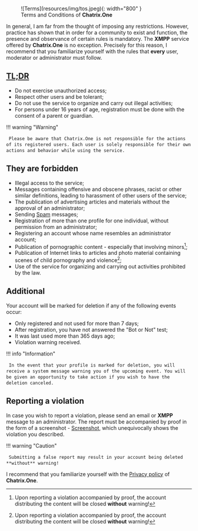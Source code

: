<figure markdown>
   ![Terms](resources/img/tos.jpeg){: width="800" }
   <figcaption>Terms and Conditions of <b>Chatrix.One</b></figcaption>
</figure>

In general, I am far from the thought of imposing any restrictions. However, practice has shown that in order for a community to exist and function, the presence and observance of certain rules is mandatory. The **XMPP** service offered by **Chatrix.One** is no exception. Precisely for this reason, I recommend that you familiarize yourself with the rules that **every** user, moderator or administrator must follow.

## [TL;DR](https://bg.wikipedia.org/wiki/TL;DR)

- Do not exercise unauthorized access;
- Respect other users and be tolerant;
- Do not use the service to organize and carry out illegal activities;
- For persons under 16 years of age, registration must be done with the consent of a parent or guardian.

!!! warning "Warning"

     Please be aware that Chatrix.One is not responsible for the actions of its registered users. Each user is solely responsible for their own actions and behavior while using the service.

## They are forbidden

- Illegal access to the service;
- Messages containing offensive and obscene phrases, racist or other similar definitions, leading to harassment of other users of the service;
- The publication of advertising articles and materials without the approval of an administrator;
- Sending [Spam](https://en.wikipedia.org/wiki/Spam) messages;
- Registration of more than one profile for one individual, without permission from an administrator;
- Registering an account whose name resembles an administrator account;
- Publication of pornographic content - especially that involving minors[^1];
- Publication of Internet links to articles and photo material containing scenes of child pornography and violence[^1];
- Use of the service for organizing and carrying out activities prohibited by the law.

## Additional

Your account will be marked for deletion if any of the following events occur:

- Only registered and not used for more than 7 days;
- After registration, you have not answered the "Bot or Not" test;
- It was last used more than 365 days ago;
- Violation warning received.

!!! info "Information"

     In the event that your profile is marked for deletion, you will receive a system message warning you of the upcoming event. You will be given an opportunity to take action if you wish to have the deletion canceled.

## Reporting a violation

In case you wish to report a violation, please send an email or **XMPP** message to an administrator. The report must be accompanied by proof in the form of a screenshot - [Screenshot](https://en.wikipedia.org/wiki/Screenshot), which unequivocally shows the violation you described.

!!! warning "Caution"

     Submitting a false report may result in your account being deleted **without** warning!

[^1]: Upon reporting a violation accompanied by proof, the account distributing the content will be closed **without** warning!

I recommend that you familiarize yourself with the [Privacy policy](https://docs.chatrix.one/en/privacy/) of **Chatrix.One**.
